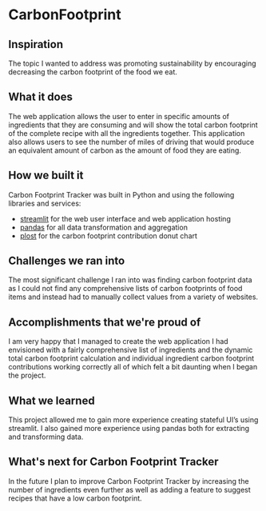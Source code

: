# CarbonFootprint

## Inspiration

The topic I wanted to address was promoting sustainability by encouraging decreasing the carbon footprint of the food we eat.

## What it does

The web application allows the user to enter in specific amounts of ingredients that they are consuming and will show the total carbon footprint of the complete recipe with all the ingredients together. This application also allows users to see the number of miles of driving that would produce an equivalent amount of carbon as the amount of food they are eating.

## How we built it

Carbon Footprint Tracker was built in Python and using the following libraries and services:

* [streamlit](https://streamlit.io) for the web user interface and web application hosting
* [pandas](https://pandas.pydata.org) for all data transformation and aggregation
* [plost](https://github.com/tvst/plost) for the carbon footprint contribution donut chart

## Challenges we ran into

The most significant challenge I ran into was finding carbon footprint data as I could not find any comprehensive lists of carbon footprints of food items and instead had to manually collect values from a variety of websites. 

## Accomplishments that we're proud of

I am very happy that I managed to create the web application I had envisioned with a fairly comprehensive list of ingredients and the dynamic total carbon footprint calculation and individual ingredient carbon footprint contributions working correctly all of which felt a bit daunting when I began the project. 

## What we learned

This project allowed me to gain more experience creating stateful UI’s using streamlit. I also gained more experience using pandas both for extracting and transforming data.

## What's next for Carbon Footprint Tracker

In the future I plan to improve Carbon Footprint Tracker by increasing the number of ingredients even further as well as adding a feature to suggest recipes that have a low carbon footprint.
